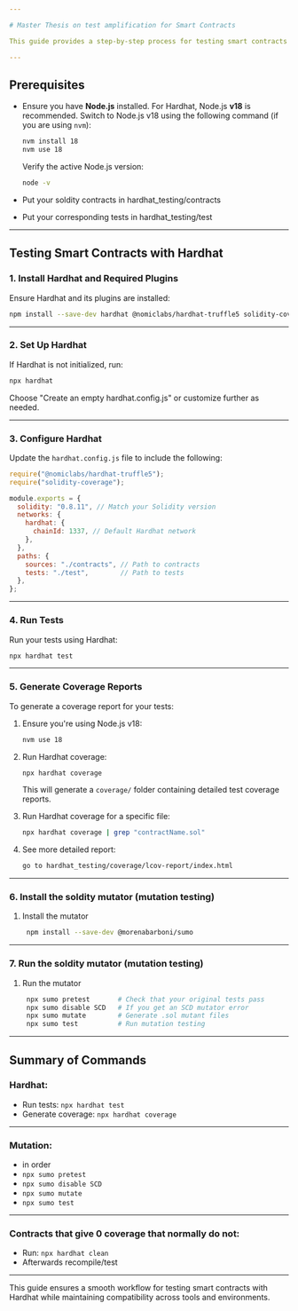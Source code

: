 ```yaml
---

# Master Thesis on test amplification for Smart Contracts

This guide provides a step-by-step process for testing smart contracts using JavaScript code in the **Hardhat** environment.

---
```


## Prerequisites

- Ensure you have **Node.js** installed. For Hardhat, Node.js **v18** is recommended. Switch to Node.js v18 using the following command (if you are using `nvm`):

   ```bash
   nvm install 18
   nvm use 18
   ```

   Verify the active Node.js version:
   ```bash
   node -v
   ```
- Put your soldity contracts in hardhat_testing/contracts
- Put your corresponding tests in hardhat_testing/test

---

## Testing Smart Contracts with Hardhat

### 1. Install Hardhat and Required Plugins
Ensure Hardhat and its plugins are installed:
```bash
npm install --save-dev hardhat @nomiclabs/hardhat-truffle5 solidity-coverage
```

---

### 2. Set Up Hardhat
If Hardhat is not initialized, run:
```bash
npx hardhat
```
Choose "Create an empty hardhat.config.js" or customize further as needed.

---

### 3. Configure Hardhat
Update the `hardhat.config.js` file to include the following:
```javascript
require("@nomiclabs/hardhat-truffle5");
require("solidity-coverage");

module.exports = {
  solidity: "0.8.11", // Match your Solidity version
  networks: {
    hardhat: {
      chainId: 1337, // Default Hardhat network
    },
  },
  paths: {
    sources: "./contracts", // Path to contracts
    tests: "./test",        // Path to tests
  },
};
```

---

### 4. Run Tests
Run your tests using Hardhat:
```bash
npx hardhat test
```

---

### 5. Generate Coverage Reports
To generate a coverage report for your tests:
1. Ensure you're using Node.js v18:
   ```bash
   nvm use 18
   ```
2. Run Hardhat coverage:
   ```bash
   npx hardhat coverage
   ```

   This will generate a `coverage/` folder containing detailed test coverage reports.


3. Run Hardhat coverage for a specific file:
   ```bash
   npx hardhat coverage | grep "contractName.sol"
   ```

4. See more detailed report:
   ```bash
   go to hardhat_testing/coverage/lcov-report/index.html
   ```


---

### 6. Install the soldity mutator (mutation testing)

1. Install the mutator
   ```bash
    npm install --save-dev @morenabarboni/sumo
   ```
  
---

### 7. Run the soldity mutator (mutation testing)

1. Run the mutator
   ```bash
    npx sumo pretest       # Check that your original tests pass
    npx sumo disable SCD   # If you get an SCD mutator error
    npx sumo mutate        # Generate .sol mutant files
    npx sumo test          # Run mutation testing

   ```

---

## Summary of Commands

### Hardhat:
- Run tests: `npx hardhat test`
- Generate coverage: `npx hardhat coverage`

---

### Mutation:
- in order 
- `npx sumo pretest`
- `npx sumo disable SCD`
- `npx sumo mutate`
- `npx sumo test`
---

### Contracts that give 0 coverage that normally do not:
- Run: `npx hardhat clean`
- Afterwards recompile/test

---

This guide ensures a smooth workflow for testing smart contracts with Hardhat while maintaining compatibility across tools and environments.
